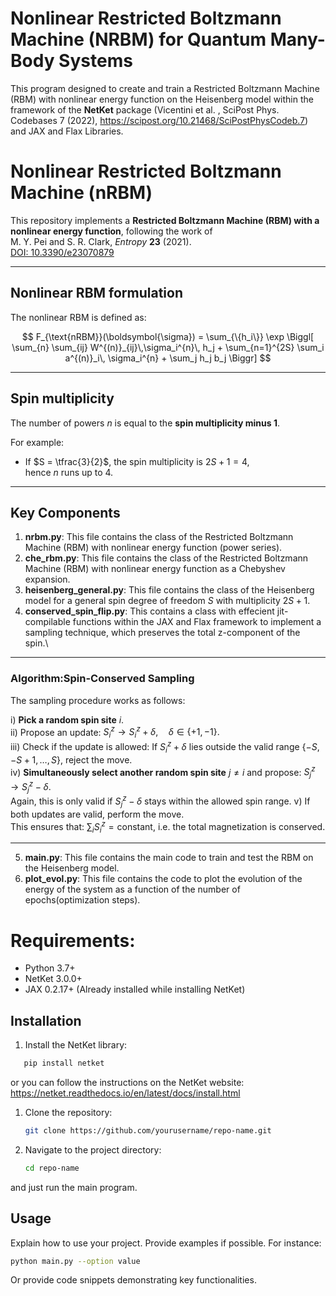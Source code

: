 
# Nonlinear Restricted Boltzmann Machine (NRBM) for Quantum Many-Body Systems

This program designed to create and train a Restricted Boltzmann Machine (RBM) with nonlinear energy function on the Heisenberg model within the framework of the **NetKet** package (Vicentini et al. , SciPost Phys. Codebases 7 (2022), https://scipost.org/10.21468/SciPostPhysCodeb.7) and JAX and Flax Libraries.

# Nonlinear Restricted Boltzmann Machine (nRBM)

This repository implements a **Restricted Boltzmann Machine (RBM) with a nonlinear energy function**, following the work of  
M. Y. Pei and S. R. Clark, *Entropy* **23** (2021).  
[DOI: 10.3390/e23070879](https://doi.org/10.3390/e23070879)

---

## Nonlinear RBM formulation

The nonlinear RBM is defined as:

$$
F_{\text{nRBM}}(\boldsymbol{\sigma})
= \sum_{\{h_i\}} \exp \Biggl[
    \sum_{n} \sum_{ij} W^{(n)}_{ij}\,\sigma_i^{n}\, h_j
    + \sum_{n=1}^{2S} \sum_i a^{(n)}_i\, \sigma_i^{n}
    + \sum_j h_j b_j
\Biggr]
$$

---

## Spin multiplicity

The number of powers $n$ is equal to the **spin multiplicity minus 1**.  

For example:  
- If $S = \tfrac{3}{2}$, the spin multiplicity is $2S + 1 = 4$,  
  hence $n$ runs up to 4.

---


## Key Components

1. **nrbm.py**: This file contains the class of the Restricted Boltzmann Machine (RBM) with nonlinear energy function (power series).
2. **che_rbm.py**: This file contains the class  of the Restricted Boltzmann Machine (RBM) with nonlinear energy function as a Chebyshev expansion.
3. **heisenberg_general.py**: This file contains the class of the Heisenberg model for a general spin degree of freedom $S$ with multiplicity $2S+1$.
4. **conserved_spin_flip.py**: This contains a class with effecient jit-compilable functions  within the JAX and Flax framework to implement a sampling technique, which preserves the total z-component of the spin.\\


---
### Algorithm:Spin-Conserved Sampling

The sampling procedure works as follows:

i)  **Pick a random spin site** $i$.  <br>
ii) Propose an update:
   $`
   S^z_i \to S^z_i + \delta,
   \quad \delta \in \{+1, -1\}.
   `$  <br>
iii) Check if the update is allowed:  If $S^z_i + \delta$ lies outside the valid range $\{-S, -S+1, \dots, S\}$, reject the move. <br>
iv) **Simultaneously select another random spin site** $j \neq i$ and propose:
   $S^z_j \to  S^z_j - \delta.$ <br>
    Again, this is only valid if $S^z_j - \delta$ stays within the allowed spin range.
v) If both updates are valid, perform the move.  <br>
   This ensures that:
   $\sum_i S^z_i = \text{constant},$
   i.e. the total magnetization is conserved.

---
   
5. **main.py**: This file contains the main code to train and test the RBM on the Heisenberg model.
6. **plot_evol.py**: This file contains the code to plot the evolution of the energy of the system as a function of the number of epochs(optimization steps).

# Requirements:

- Python 3.7+
- NetKet 3.0.0+
- JAX 0.2.17+ (Already installed while installing NetKet)


## Installation

1. Install the NetKet library:
```bash
   pip install netket
   ```
   or you can follow the instructions on the NetKet website: https://netket.readthedocs.io/en/latest/docs/install.html

1. Clone the repository:
   ```bash
   git clone https://github.com/yourusername/repo-name.git
   ```
   
2. Navigate to the project directory:
   ```bash
   cd repo-name
   ```
and just run the main program.

## Usage

Explain how to use your project. Provide examples if possible. For instance:

```bash
python main.py --option value
```

Or provide code snippets demonstrating key functionalities.

